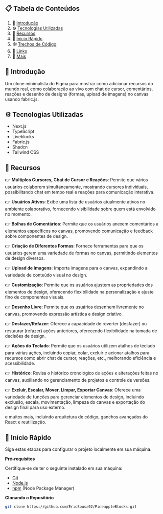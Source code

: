 

## 📋 <a name="table">Tabela de Conteúdos</a>

1. 🤖 [Introdução](#introduction)
2. ⚙️ [Tecnologias Utilizadas](#tech-stack)
3. 🔋 [Recursos](#features)
4. 🤸 [Início Rápido](#quick-start)
5. 🕸️ [Trechos de Código](#snippets)
6. 🔗 [Links](#links)
7. 🚀 [Mais](#more)

## <a name="introduction">🤖 Introdução</a>

Um clone minimalista do Figma para mostrar como adicionar recursos do mundo real, como colaboração ao vivo com chat de cursor, comentários, reações e desenho de designs (formas, upload de imagens) no canvas usando fabric.js.

## <a name="tech-stack">⚙️ Tecnologias Utilizadas</a>

- Next.js
- TypeScript
- Liveblocks
- Fabric.js
- Shadcn
- Tailwind CSS

## <a name="features">🔋 Recursos</a>

👉 **Múltiplos Cursores, Chat de Cursor e Reações**: Permite que vários usuários colaborem simultaneamente, mostrando cursores individuais, possibilitando chat em tempo real e reações para comunicação interativa.

👉 **Usuários Ativos**: Exibe uma lista de usuários atualmente ativos no ambiente colaborativo, fornecendo visibilidade sobre quem está envolvido no momento.

👉 **Bolhas de Comentários**: Permite que os usuários anexem comentários a elementos específicos no canvas, promovendo comunicação e feedback sobre componentes de design.

👉 **Criação de Diferentes Formas**: Fornece ferramentas para que os usuários gerem uma variedade de formas no canvas, permitindo elementos de design diversos.

👉 **Upload de Imagens**: Importa imagens para o canvas, expandindo a variedade de conteúdo visual no design.

👉 **Customização**: Permite que os usuários ajustem as propriedades dos elementos de design, oferecendo flexibilidade na personalização e ajuste fino de componentes visuais.

👉 **Desenho Livre**: Permite que os usuários desenhem livremente no canvas, promovendo expressão artística e design criativo.

👉 **Desfazer/Refazer**: Oferece a capacidade de reverter (desfazer) ou restaurar (refazer) ações anteriores, oferecendo flexibilidade na tomada de decisões de design.

👉 **Ações do Teclado**: Permite que os usuários utilizem atalhos de teclado para várias ações, incluindo copiar, colar, excluir e acionar atalhos para recursos como abrir chat de cursor, reações, etc., melhorando eficiência e acessibilidade.

👉 **Histórico**: Revisa o histórico cronológico de ações e alterações feitas no canvas, auxiliando no gerenciamento de projetos e controle de versões.

👉 **Excluir, Escalar, Mover, Limpar, Exportar Canvas**: Oferece uma variedade de funções para gerenciar elementos de design, incluindo exclusão, escala, movimentação, limpeza do canvas e exportação do design final para uso externo.

e muitos mais, incluindo arquitetura de código, ganchos avançados do React e reutilização.

## <a name="quick-start">🤸 Início Rápido</a>

Siga estas etapas para configurar o projeto localmente em sua máquina.

**Pré-requisitos**

Certifique-se de ter o seguinte instalado em sua máquina:

- [Git](https://git-scm.com/)
- [Node.js](https://nodejs.org/en)
- [npm](https://www.npmjs.com/) (Node Package Manager)

**Clonando o Repositório**

```bash
git clone https://github.com/EricSousa02/PineappleBlocks.git
